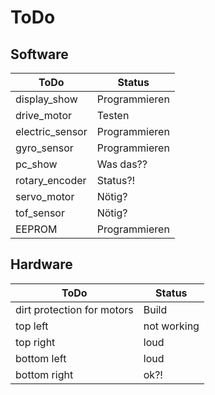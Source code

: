 # ToDo

## Software

| ToDo | Status |
|--|--|
|display_show|Programmieren|
|drive_motor|Testen|
|electric_sensor|Programmieren|
|gyro_sensor|Programmieren|
|pc_show|Was das??|
|rotary_encoder|Status?!|
|servo_motor|Nötig?|
|tof_sensor|Nötig?|
|EEPROM|Programmieren|

## Hardware

| ToDo | Status |
|--|--|
|dirt protection for motors|Build|
|top left|not working|
|top right|loud|
|bottom left|loud|
|bottom right|ok?!|
